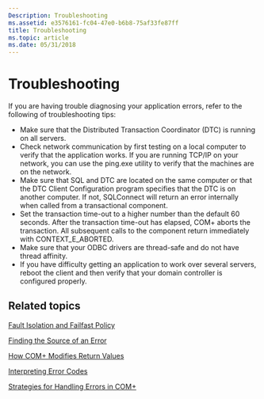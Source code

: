 ```yaml
---
Description: Troubleshooting
ms.assetid: e3576161-fc04-47e0-b6b8-75af33fe87ff
title: Troubleshooting
ms.topic: article
ms.date: 05/31/2018
---
```


# Troubleshooting

If you are having trouble diagnosing your application errors, refer to the following of troubleshooting tips:

-   Make sure that the Distributed Transaction Coordinator (DTC) is running on all servers.
-   Check network communication by first testing on a local computer to verify that the application works. If you are running TCP/IP on your network, you can use the ping.exe utility to verify that the machines are on the network.
-   Make sure that SQL and DTC are located on the same computer or that the DTC Client Configuration program specifies that the DTC is on another computer. If not, SQLConnect will return an error internally when called from a transactional component.
-   Set the transaction time-out to a higher number than the default 60 seconds. After the transaction time-out has elapsed, COM+ aborts the transaction. All subsequent calls to the component return immediately with CONTEXT\_E\_ABORTED.
-   Make sure that your ODBC drivers are thread-safe and do not have thread affinity.
-   If you have difficulty getting an application to work over several servers, reboot the client and then verify that your domain controller is configured properly.

## Related topics

<dl> <dt>

[Fault Isolation and Failfast Policy](fault-isolation-and-failfast-policy.md)
</dt> <dt>

[Finding the Source of an Error](finding-the-source-of-an-error.md)
</dt> <dt>

[How COM+ Modifies Return Values](how-com--modifies-return-values.md)
</dt> <dt>

[Interpreting Error Codes](interpreting-error-codes.md)
</dt> <dt>

[Strategies for Handling Errors in COM+](strategies-for-handling-errors-in-com-.md)
</dt> </dl>

 

 




